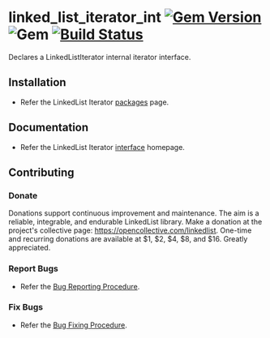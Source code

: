 # linked_list_iterator_int [![Gem Version](https://badge.fury.io/rb/linked_list_iterator_int.svg)](https://badge.fury.io/rb/linked_list_iterator_int) ![Gem](https://img.shields.io/gem/dt/linked_list_iterator_int) [![Build Status](https://travis-ci.com/Diligent-Software-LLC/linked_list_iterator_int.svg?branch=master)](https://travis-ci.com/Diligent-Software-LLC/linked_list_iterator_int)

Declares a LinkedListIterator internal iterator interface.

## Installation

- Refer the LinkedList Iterator
[packages](https://docs.diligentsoftware.org/linkedlist-1/iterator/packages) 
page.

## Documentation

- Refer the LinkedList Iterator 
[interface](https://docs.diligentsoftware.org/linkedlist-1/iterator/interface) 
homepage.

## Contributing

### Donate

Donations support continuous improvement and maintenance. The aim is a reliable,
integrable, and endurable LinkedList library. Make a donation at the 
project's collective page: https://opencollective.com/linkedlist. 
One-time and recurring donations are available at $1, $2, $4, $8, and $16. 
Greatly appreciated.

### Report Bugs

- Refer the 
[Bug Reporting Procedure](https://github.com/Diligent-Software-LLC/linked_list_iterator_int/issues/1).

### Fix Bugs

- Refer the 
[Bug Fixing Procedure](https://github.com/Diligent-Software-LLC/linked_list_iterator_int/issues/2).
